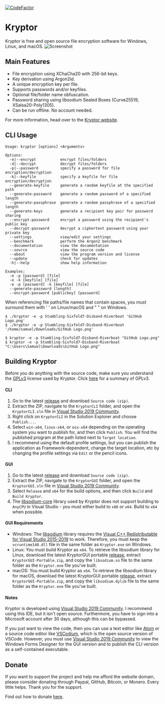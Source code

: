 [![CodeFactor](https://www.codefactor.io/repository/github/samuel-lucas6/kryptor/badge)](https://www.codefactor.io/repository/github/samuel-lucas6/kryptor)

# Kryptor

Kryptor is free and open source file encryption software for Windows, Linux, and macOS.
![Screenshot](https://kryptor.co.uk/screenshots/file-encryption.gif)

## Main Features

- File encryption using XChaCha20 with 256-bit keys.
- Key derivation using Argon2id.
- A unique encryption key per file.
- Supports passwords and/or keyfiles.
- Optional file/folder name obfuscation.
- Password sharing using libsodium Sealed Boxes (Curve25519, XSalsa20-Poly1305).
- Can be run offline. No account needed.

For more information, head over to the [Kryptor website](https://kryptor.co.uk).

## CLI Usage
```
Usage: kryptor [options] <Arguments>

Options:
  -e|--encrypt           encrypt files/folders
  -d|--decrypt           decrypt files/folders
  -p|--password          specify a password for file encryption/decryption
  -k|--keyfile           specify a keyfile for file encryption/decryption
  --generate-keyfile     generate a random keyfile at the specified path
  --generate-password    generate a random password of a specified length
  --generate-passphrase  generate a random passphrase of a specified length
  --generate-keys        generate a recipient key pair for password sharing
  --encrypt-password     encrypt a password using the recipient's public key
  --decrypt-password     decrypt a ciphertext password using your private key
  --settings             view/edit your settings
  --benchmark            perform the Argon2 benchmark
  --documentation        view the documentation
  --source               view the source code
  --about                view the program version and license
  --update               check for updates   
  -h|--help              show help information

Examples:
  -e -p [password] [file]
  -e -k [keyfile] [file]
  -e -p [password] -k [keyfile] [file]
  --generate-password [length]
  --encrypt-password [publickey] [password]
  ```
When referencing file paths/file names that contain spaces, you must surround them with ' ' on Linux/macOS and " " on Windows.
```
$ ./kryptor -e -p Stumbling-Sixfold7-Disband-Riverboat 'GitHub Logo.png'
$ ./kryptor -e -p Stumbling-Sixfold7-Disband-Riverboat '/home/samuel/Downloads/GitHub Logo.png'

$ kryptor -e -p Stumbling-Sixfold7-Disband-Riverboat "GitHub Logo.png"
$ kryptor -e -p Stumbling-Sixfold7-Disband-Riverboat "C:\Users\Samuel\Downloads\GitHub Logo.png"
```

## Building Kryptor

Before you do anything with the source code, make sure you understand the [GPLv3](https://www.gnu.org/licenses/gpl-3.0.en.html) license used by Kryptor. Click [here](https://tldrlegal.com/license/gnu-general-public-license-v3-(gpl-3)) for a summary of GPLv3.

#### CLI

1. Go to the latest [release](https://github.com/samuel-lucas6/Kryptor/releases) and download ```Source code (zip)```.
2. Extract the ZIP, navigate to the ```KryptorCLI``` folder, and open the ```KryptorCLI.sln``` file in [Visual Studio 2019 Community](https://visualstudio.microsoft.com/vs/community/).
3. Right click on ```KryptorCLI``` in the Solution Explorer and choose ```Publish...```.
4. Select ```win-x64```, ```linux-x64```, or ```osx-x64``` depending on the operating system you want to publish for, and then click ```Publish```. You will find the published program at the path listed next to ```Target location```.
5. I recommend using the default profile settings, but you can publish the application as Framework-dependent, change the target location, etc by changing the profile settings via ```Edit``` or the pencil icons.

#### GUI

1. Go to the latest [release](https://github.com/samuel-lucas6/Kryptor/releases) and download ```Source code (zip)```.
2. Extract the ZIP, navigate to the ```KryptorGUI``` folder, and open the ```KryptorGUI.sln``` file in [Visual Studio 2019 Community](https://visualstudio.microsoft.com/vs/community/).
3. Select ```Release``` and ```x64``` for the build options, and then click ```Build``` and ```Build Kryptor```.
4. The [libsodium-core](https://github.com/tabrath/libsodium-core/issues/44) library used by Kryptor does not support building to ```AnyCPU``` in Visual Studio - you must either build to ```x86``` or ```x64```. Build to ```x64``` when possible.

#### GUI Requirements

- Windows: The [libsodium](https://libsodium.org) library requires the [Visual C++ Redistributable for Visual Studio 2015-2019](https://support.microsoft.com/en-us/help/2977003/the-latest-supported-visual-c-downloads) to work. Therefore, you must keep the ```vcruntime140.dll``` file in the same folder as ```Kryptor.exe``` on Windows.
- Linux: You must build Kryptor as ```x64```. To retrieve the libsodium library for Linux, download the latest KryptorGUI portable [release](https://kryptor.co.uk/downloads.html), extract ```KryptorGUI-Portable.zip```, and copy the ```libsodium.so``` file to the same folder as the ```Kryptor.exe``` file you've built.
- macOS: You must build Kryptor as ```x64```. To retrieve the libsodium library for macOS, download the latest KryptorGUI portable [release](https://kryptor.co.uk/downloads.html), extract ```KryptorGUI-Portable.zip```, and copy the ```libsodium.dylib``` file to the same folder as the ```Kryptor.exe``` file you've built.

#### Notes

Kryptor is developed using [Visual Studio 2019 Community](https://visualstudio.microsoft.com/vs/community/). I recommend using this IDE, but it isn't open source. Furthermore, you have to sign into a Microsoft account after 30 days, although this can be bypassed.

If you just want to view the code, then you can use a text editor like [Atom](https://atom.io/) or a source code editor like [VSCodium](https://vscodium.com), which is the open source version of VSCode. However, you must use [Visual Studio 2019 Community](https://visualstudio.microsoft.com/vs/community/) to view the Windows Forms Designer for the GUI version and to publish the CLI version as a self-contained executable.

## Donate

If you want to support the project and help me afford the website domain, please consider donating through Paypal, GitHub, Bitcoin, or Monero. Every little helps. Thank you for the support.

Find out how to donate [here](https://kryptor.co.uk/donate.html).
